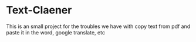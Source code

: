 # Text-Claener
This is an small project for the troubles we have with copy text from pdf and paste it in the word, google translate, etc
